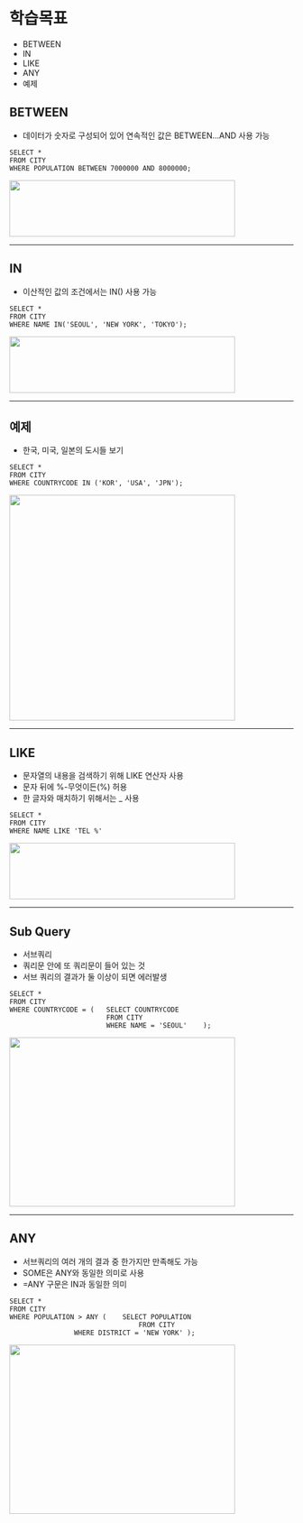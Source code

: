 # 학습목표
- BETWEEN
- IN
- LIKE
- ANY
- 예제

## BETWEEN
- 데이터가 숫자로 구성되어 있어 연속적인 값은 BETWEEN...AND 사용 가능
```
SELECT *
FROM CITY
WHERE POPULATION BETWEEN 7000000 AND 8000000;
```
<img src=https://user-images.githubusercontent.com/89372098/135713732-6320d62d-534f-49c7-a8da-00c995a3e83d.png width="400" height="100"/>

- - -
## IN
- 이산적인 값의 조건에서는 IN() 사용 가능
```
SELECT *
FROM CITY
WHERE NAME IN('SEOUL', 'NEW YORK', 'TOKYO');
```
<img src=https://user-images.githubusercontent.com/89372098/135712861-dc73ceeb-589f-4c93-b4f3-eee0bfa4b5b4.png width="400" height="100"/>

- - - 
## 예제
- 한국, 미국, 일본의 도시들 보기
```
SELECT *
FROM CITY
WHERE COUNTRYCODE IN ('KOR', 'USA', 'JPN');
```
<img src=https://user-images.githubusercontent.com/89372098/135714148-03aea1b5-cf85-4af7-9881-b32b34c2b576.png width="400" height="400"/>  

- - -
## LIKE
- 문자열의 내용을 검색하기 위해 LIKE 연산자 사용
- 문자 뒤에 %-무엇이든(%) 허용
- 한 글자와 매치하기 위해서는 _ 사용
```
SELECT *
FROM CITY
WHERE NAME LIKE 'TEL %'
```
<img src=https://user-images.githubusercontent.com/89372098/135714394-3bc4ebab-02fb-4420-8931-bacb6eace662.png width="400" height="100"/>

- - -
## Sub Query
- 서브쿼리
- 쿼리문 안에 또 쿼리문이 들어 있는 것
- 서브 쿼리의 결과가 둘 이상이 되면 에러발생
```
SELECT *
FROM CITY
WHERE COUNTRYCODE = (	SELECT COUNTRYCODE
                        FROM CITY
                        WHERE NAME = 'SEOUL'	);
```
<img src=https://user-images.githubusercontent.com/89372098/135714630-3c65a419-9b8d-48e3-9f04-63b0936ac01e.png width="400" height="300"/>

- - -
## ANY
- 서브쿼리의 여러 개의 결과 중 한가지만 만족해도 가능
- SOME은 ANY와 동일한 의미로 사용
- =ANY 구문은 IN과 동일한 의미
```
SELECT *
FROM CITY
WHERE POPULATION > ANY (	SELECT POPULATION
                                FROM CITY
				WHERE DISTRICT = 'NEW YORK'	);
```
<img src=https://user-images.githubusercontent.com/89372098/135714908-17717451-aca1-4364-a26d-eb71a497bf4d.png width="400" height="300"/>
